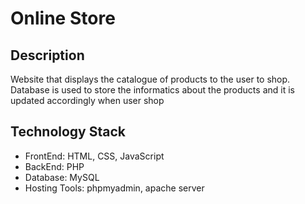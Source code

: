 # Online Store

## Description
Website that displays the catalogue of products to the user to shop. Database is used to store the informatics about the products and it is updated accordingly when user shop

## Technology Stack

- FrontEnd:   HTML, CSS, JavaScript
- BackEnd:    PHP
- Database:   MySQL
- Hosting Tools:   phpmyadmin, apache server
